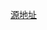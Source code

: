 [源地址](https://daxue.taobao.com/markets/daxue/zzxsnryx?spm=a1z14.7791671.1025832.123.3da534a5azseYa&wh_ttid=pc)
